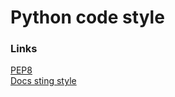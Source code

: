 # Python code style

### Links
  [PEP8](https://pythonworld.ru/osnovy/pep-8-rukovodstvo-po-napisaniyu-koda-na-python.html)  
  [Docs sting style](https://sphinxcontrib-napoleon.readthedocs.io/en/latest/example_google.html)  
